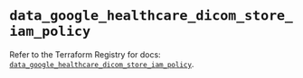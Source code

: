 # `data_google_healthcare_dicom_store_iam_policy`

Refer to the Terraform Registry for docs: [`data_google_healthcare_dicom_store_iam_policy`](https://registry.terraform.io/providers/hashicorp/google/5.21.0/docs/data-sources/healthcare_dicom_store_iam_policy).
